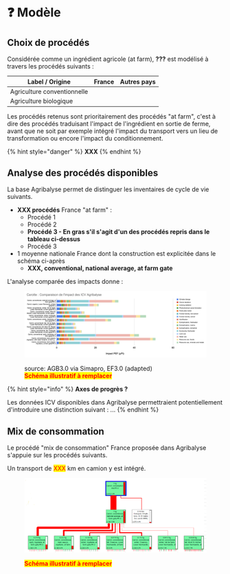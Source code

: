 # ❓ Modèle

## Choix de procédés

Considérée comme un ingrédient agricole (at farm), **???** est modélisé à travers les procédés suivants :&#x20;

| Label / Origine             | France | Autres pays |
| --------------------------- | ------ | ----------- |
| Agriculture conventionnelle |        |             |
| Agriculture biologique      |        |             |

Les procédés retenus sont prioritairement des procédés "at farm", c'est à dire des procédés traduisant l'impact de l'ingrédient en sortie de ferme, avant que ne soit par exemple intégré l'impact du transport vers un lieu de transformation ou encore l'impact du conditionnement.

{% hint style="danger" %}
**XXX**
{% endhint %}

## Analyse des procédés disponibles

La base Agribalyse permet de distinguer les inventaires de cycle de vie suivants.&#x20;

* **XXX procédés** France "at farm" :&#x20;
  * Procédé 1
  * Procédé 2
  * **Procédé 3 - En gras s'il s'agit d'un des procédés repris dans le tableau ci-dessus**
  * Procédé 3
* 1 moyenne nationale France dont la construction est explicitée dans le schéma ci-après
  * **XXX, conventional, national average, at farm gate**

L'analyse comparée des impacts donne :&#x20;

<figure><img src="../../.gitbook/assets/image (1) (6).png" alt=""><figcaption><p>source: AGB3.0 via Simapro, EF3.0 (adapted)<br><mark style="color:red;"><strong>Schéma illustratif à remplacer</strong></mark></p></figcaption></figure>

{% hint style="info" %}
**Axes de progrès ?**

Les données ICV disponibles dans Agribalyse permettraient potentiellement d'introduire une distinction suivant : ...
{% endhint %}

## Mix de consommation

Le procédé "mix de consommation" France proposée dans Agribalyse s'appuie sur les procédés suivants.

Un transport de <mark style="color:red;">XXX</mark> km en camion y est intégré.

<figure><img src="../../.gitbook/assets/Carotte.png" alt=""><figcaption><p><mark style="color:red;"><strong>Schéma illustratif à remplacer</strong></mark></p></figcaption></figure>
